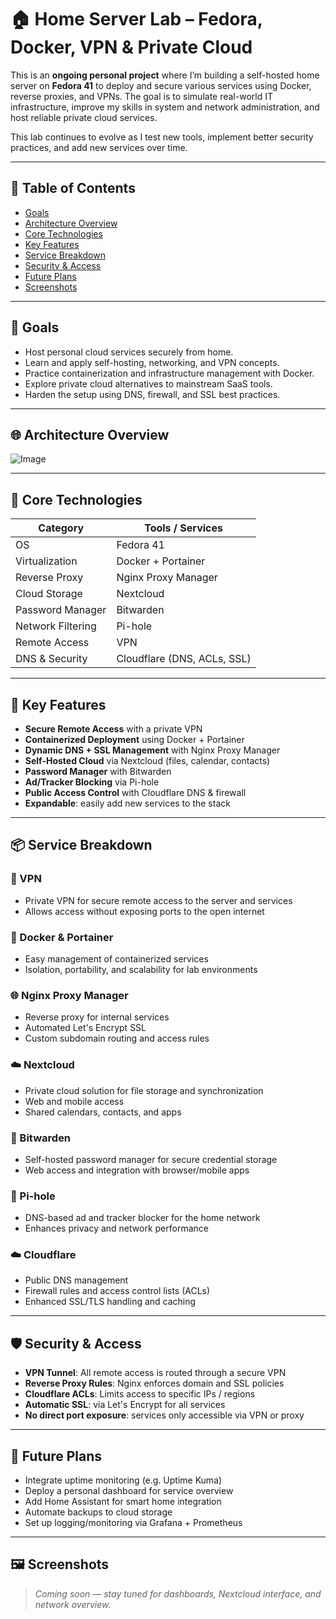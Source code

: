 # 🏠 Home Server Lab – Fedora, Docker, VPN & Private Cloud

This is an **ongoing personal project** where I’m building a self-hosted home server on **Fedora 41** to deploy and secure various services using Docker, reverse proxies, and VPNs. The goal is to simulate real-world IT infrastructure, improve my skills in system and network administration, and host reliable private cloud services.

This lab continues to evolve as I test new tools, implement better security practices, and add new services over time.

---

## 📌 Table of Contents

- [Goals](#goals)
- [Architecture Overview](#architecture-overview)
- [Core Technologies](#core-technologies)
- [Key Features](#key-features)
- [Service Breakdown](#service-breakdown)
- [Security & Access](#security--access)
- [Future Plans](#future-plans)
- [Screenshots](#screenshots-optional)

---

## 🎯 Goals

- Host personal cloud services securely from home.
- Learn and apply self-hosting, networking, and VPN concepts.
- Practice containerization and infrastructure management with Docker.
- Explore private cloud alternatives to mainstream SaaS tools.
- Harden the setup using DNS, firewall, and SSL best practices.

---

## 🌐 Architecture Overview

![Image](https://github.com/user-attachments/assets/d3b61a6c-f85c-4118-864a-dd05186b3d88)

---

## 🧰 Core Technologies

| Category           | Tools / Services                          |
|--------------------|-------------------------------------------|
| OS                 | Fedora 41                                 |
| Virtualization     | Docker + Portainer                        |
| Reverse Proxy      | Nginx Proxy Manager                       |
| Cloud Storage      | Nextcloud                                 |
| Password Manager   | Bitwarden                                 |
| Network Filtering  | Pi-hole                                   |
| Remote Access      | VPN                                       |
| DNS & Security     | Cloudflare (DNS, ACLs, SSL)              |

---

## 🚀 Key Features

- **Secure Remote Access** with a private VPN
- **Containerized Deployment** using Docker + Portainer
- **Dynamic DNS + SSL Management** with Nginx Proxy Manager
- **Self-Hosted Cloud** via Nextcloud (files, calendar, contacts)
- **Password Manager** with Bitwarden
- **Ad/Tracker Blocking** via Pi-hole
- **Public Access Control** with Cloudflare DNS & firewall
- **Expandable**: easily add new services to the stack

---

## 📦 Service Breakdown

### 🔐 VPN
- Private VPN for secure remote access to the server and services
- Allows access without exposing ports to the open internet

### 🐳 Docker & Portainer
- Easy management of containerized services
- Isolation, portability, and scalability for lab environments

### 🌐 Nginx Proxy Manager
- Reverse proxy for internal services
- Automated Let's Encrypt SSL
- Custom subdomain routing and access rules

### ☁️ Nextcloud
- Private cloud solution for file storage and synchronization
- Web and mobile access
- Shared calendars, contacts, and apps

### 🔐 Bitwarden
- Self-hosted password manager for secure credential storage
- Web access and integration with browser/mobile apps

### 🛑 Pi-hole
- DNS-based ad and tracker blocker for the home network
- Enhances privacy and network performance

### ☁️ Cloudflare
- Public DNS management
- Firewall rules and access control lists (ACLs)
- Enhanced SSL/TLS handling and caching

---

## 🛡️ Security & Access

- **VPN Tunnel**: All remote access is routed through a secure VPN
- **Reverse Proxy Rules**: Nginx enforces domain and SSL policies
- **Cloudflare ACLs**: Limits access to specific IPs / regions
- **Automatic SSL**: via Let's Encrypt for all services
- **No direct port exposure**: services only accessible via VPN or proxy

---

## 🧠 Future Plans

- Integrate uptime monitoring (e.g. Uptime Kuma)
- Deploy a personal dashboard for service overview
- Add Home Assistant for smart home integration
- Automate backups to cloud storage
- Set up logging/monitoring via Grafana + Prometheus

---

## 🖼️ Screenshots

> _Coming soon — stay tuned for dashboards, Nextcloud interface, and network overview._

